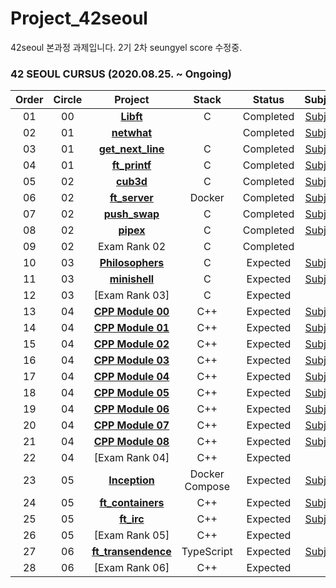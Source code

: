 # Project_42seoul
42seoul 본과정 과제입니다.
2기 2차 seungyel
score 수정중.

### 42 SEOUL CURSUS (2020.08.25. ~ Ongoing)

 |Order|Circle|Project|Stack|Status|Subject|Score|
 |:---:|:---:|:---:|:---:|:---:|:---:|:---:|
 |01|00|[**Libft**](https://github.com/2winyear/Project_42seoul/tree/main/Libft/libft)|C|Completed|[Subject](https://github.com/2winyear/Project_42seoul/blob/main/Libft/Libft.pdf)|[115/100]|
 |02|01|[**netwhat**]()||Completed|[Subject](https://github.com/bigpel66/42-cursus/blob/main/circle-01/circle01%20-%20netwhat.pdf)|[100/100]|
 |03|01|[**get_next_line**](https://github.com/2winyear/Project_42seoul/tree/main/get_next_line)|C|Completed|[Subject](https://github.com/2winyear/Project_42seoul/blob/main/get_next_line/Get%20Next%20Line.pdf)|[115/100](https://github.com/JaeSeoKim/badge42)|
 |04|01|[**ft_printf**](https://github.com/2winyear/Project_42seoul/tree/main/ft_printf)|C|Completed|[Subject](https://github.com/2winyear/Project_42seoul/blob/main/ft_printf/printf.pdf)|[100/100]|
 |05|02|[**cub3d**](https://github.com/2winyear/Project_42seoul/tree/main/cub3d)|C|Completed|[Subject](https://github.com/2winyear/Project_42seoul/blob/main/cub3d/cub3D.pdf)|[100/100]|
 |06|02|[**ft_server**](https://github.com/bigpel66/42-cursus/tree/main/circle-02/ft_server)|Docker|Completed|[Subject](https://github.com/bigpel66/42-cursus/blob/main/circle-02/circle02%20-%20ft_server.pdf)|[100/100]|
 |07|02|[**push_swap**](https://github.com/2winyear/Project_42seoul/tree/main/push_swap)|C|Completed|[Subject](https://github.com/2winyear/Project_42seoul/blob/main/push_swap/Push_swap.pdf)|[![jseo](https://github.com/2winyear/Project_42seoul/tree/main/push_swap)](https://github.com/JaeSeoKim/badge42)|
 |08|02|[**pipex**]()|C|Completed|[Subject](https://github.com/bigpel66/42-cursus/blob/main/circle-02/circle02%20-%20pipex.pdf)|[![jseo](https://badge42.herokuapp.com/api/project/jseo/pipex)](https://github.com/JaeSeoKim/badge42)|
 |09|02|Exam Rank 02|C|Completed||100 / 100|
 |10|03|[**Philosophers**](https://github.com/2winyear/Project_42seoul/tree/main/Philosophers)|C|Expected|[Subject](https://github.com/bigpel66/42-cursus/blob/main/circle-03/circle03%20-%20Philosophers.pdf)|[![jseo](https://badge42.herokuapp.com/api/project/jseo/Philosophers)](https://github.com/JaeSeoKim/badge42)|
 |11|03|[**minishell**](https://github.com/bigpel66/42-cursus/tree/main/circle-03/minishell)|C|Expected|[Subject](https://github.com/2winyear/Project_42seoul/tree/main/minishell)|[![jseo](https://github.com/2winyear/Project_42seoul/tree/main/minishell)](https://github.com/JaeSeoKim/badge42)|
 |12|03|[Exam Rank 03]|C|Expected||? / 100|
 |13|04|[**CPP Module 00**](https://github.com/bigpel66/42-cursus/tree/main/circle-04/CPP%20Module%2000)|C++|Expected|[Subject](https://github.com/bigpel66/42-cursus/blob/main/circle-04/circle04%20-%20CPP%20Module%2000.pdf)|[![jseo](https://badge42.herokuapp.com/api/project/jseo/CPP%20Module%2000)](https://github.com/JaeSeoKim/badge42)|
 |14|04|[**CPP Module 01**](https://github.com/bigpel66/42-cursus/tree/main/circle-04/CPP%20Module%2001)|C++|Expected|[Subject](https://github.com/bigpel66/42-cursus/blob/main/circle-04/circle04%20-%20CPP%20Module%2001.pdf)|[![jseo](https://badge42.herokuapp.com/api/project/jseo/CPP%20Module%2001)](https://github.com/JaeSeoKim/badge42)|
 |15|04|[**CPP Module 02**](https://github.com/bigpel66/42-cursus/tree/main/circle-04/CPP%20Module%2002)|C++|Expected|[Subject](https://github.com/bigpel66/42-cursus/blob/main/circle-04/circle04%20-%20CPP%20Module%2002.pdf)|? / 100|
 |16|04|[**CPP Module 03**](https://github.com/bigpel66/42-cursus/tree/main/circle-04/CPP%20Module%2003)|C++|Expected|[Subject](https://github.com/bigpel66/42-cursus/blob/main/circle-04/circle04%20-%20CPP%20Module%2003.pdf)|? / 100|
 |17|04|[**CPP Module 04**]()|C++|Expected|[Subject]()|? / 100|
 |18|04|[**CPP Module 05**]()|C++|Expected|[Subject]()|? / 100|
 |19|04|[**CPP Module 06**]()|C++|Expected|[Subject]()|? / 100|
 |20|04|[**CPP Module 07**]()|C++|Expected|[Subject]()|? / 100|
 |21|04|[**CPP Module 08**]()|C++|Expected|[Subject]()|? / 100|
 |22|04|[Exam Rank 04]|C++|Expected||? / 100|
 |23|05|[**Inception**]()|Docker Compose|Expected|[Subject]()|? / 100|
 |24|05|[**ft_containers**](?)|C++|Expected|[Subject]()|? / 100|
 |25|05|[**ft_irc**]()|C++|Expected|[Subject]()|? / 100|
 |26|05|[Exam Rank 05]|C++|Expected||? / 100|
 |27|06|[**ft_transendence**]()|TypeScript|Expected|[Subject]()|? / 100|
 |28|06|[Exam Rank 06]|C++|Expected||? / 100|